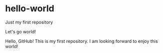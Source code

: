 # hello-world
Just my first repository

Let's go world!

Hello, GitHub!
This is my first repository. I am looking forward to enjoy this world!
